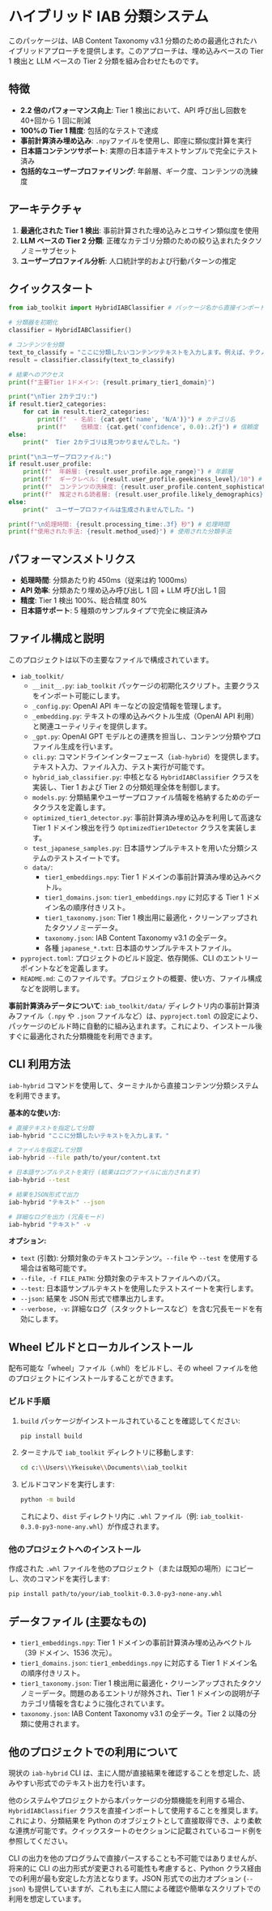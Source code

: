 # ハイブリッド IAB 分類システム

このパッケージは、IAB Content Taxonomy v3.1 分類のための最適化されたハイブリッドアプローチを提供します。このアプローチは、埋め込みベースの Tier 1 検出と LLM ベースの Tier 2 分類を組み合わせたものです。

## 特徴

- **2.2 倍のパフォーマンス向上**: Tier 1 検出において、API 呼び出し回数を 40+回から 1 回に削減
- **100%の Tier 1 精度**: 包括的なテストで達成
- **事前計算済み埋め込み**: `.npy`ファイルを使用し、即座に類似度計算を実行
- **日本語コンテンツサポート**: 実際の日本語テキストサンプルで完全にテスト済み
- **包括的なユーザープロファイリング**: 年齢層、ギーク度、コンテンツの洗練度

## アーキテクチャ

1.  **最適化された Tier 1 検出**: 事前計算された埋め込みとコサイン類似度を使用
2.  **LLM ベースの Tier 2 分類**: 正確なカテゴリ分類のための絞り込まれたタクソノミーサブセット
3.  **ユーザープロファイル分析**: 人口統計学的および行動パターンの推定

## クイックスタート

```python
from iab_toolkit import HybridIABClassifier # パッケージ名から直接インポート

# 分類器を初期化
classifier = HybridIABClassifier()

# コンテンツを分類
text_to_classify = "ここに分類したいコンテンツテキストを入力します。例えば、テクノロジーに関するニュース記事やファッションに関するブログ投稿などです。"
result = classifier.classify(text_to_classify)

# 結果へのアクセス
print(f"主要Tier 1ドメイン: {result.primary_tier1_domain}")

print("\nTier 2カテゴリ:")
if result.tier2_categories:
    for cat in result.tier2_categories:
        print(f"  - 名前: {cat.get('name', 'N/A')}") # カテゴリ名
        print(f"    信頼度: {cat.get('confidence', 0.0):.2f}") # 信頼度
else:
    print("  Tier 2カテゴリは見つかりませんでした。")

print("\nユーザープロファイル:")
if result.user_profile:
    print(f"  年齢層: {result.user_profile.age_range}") # 年齢層
    print(f"  ギークレベル: {result.user_profile.geekiness_level}/10") # 技術関心度
    print(f"  コンテンツの洗練度: {result.user_profile.content_sophistication}") # コンテンツの専門性
    print(f"  推定される読者層: {result.user_profile.likely_demographics}") # 推定される読者層
else:
    print("  ユーザープロファイルは生成されませんでした。")

print(f"\n処理時間: {result.processing_time:.3f} 秒") # 処理時間
print(f"使用された手法: {result.method_used}") # 使用された分類手法
```

## パフォーマンスメトリクス

- **処理時間**: 分類あたり約 450ms（従来は約 1000ms）
- **API 効率**: 分類あたり埋め込み呼び出し 1 回 + LLM 呼び出し 1 回
- **精度**: Tier 1 検出 100%、総合精度 80%
- **日本語サポート**: 5 種類のサンプルタイプで完全に検証済み

## ファイル構成と説明

このプロジェクトは以下の主要なファイルで構成されています。

- `iab_toolkit/`
  - `__init__.py`: `iab_toolkit` パッケージの初期化スクリプト。主要クラスをインポート可能にします。
  - `_config.py`: OpenAI API キーなどの設定情報を管理します。
  - `_embedding.py`: テキストの埋め込みベクトル生成（OpenAI API 利用）と関連ユーティリティを提供します。
  - `_gpt.py`: OpenAI GPT モデルとの連携を担当し、コンテンツ分類やプロファイル生成を行います。
  - `cli.py`: コマンドラインインターフェース（`iab-hybrid`）を提供します。テキスト入力、ファイル入力、テスト実行が可能です。
  - `hybrid_iab_classifier.py`: 中核となる `HybridIABClassifier` クラスを実装し、Tier 1 および Tier 2 の分類処理全体を制御します。
  - `models.py`: 分類結果やユーザープロファイル情報を格納するためのデータクラスを定義します。
  - `optimized_tier1_detector.py`: 事前計算済み埋め込みを利用して高速な Tier 1 ドメイン検出を行う `OptimizedTier1Detector` クラスを実装します。
  - `test_japanese_samples.py`: 日本語サンプルテキストを用いた分類システムのテストスイートです。
  - `data/`:
    - `tier1_embeddings.npy`: Tier 1 ドメインの事前計算済み埋め込みベクトル。
    - `tier1_domains.json`: `tier1_embeddings.npy` に対応する Tier 1 ドメイン名の順序付きリスト。
    - `tier1_taxonomy.json`: Tier 1 検出用に最適化・クリーンアップされたタクソノミーデータ。
    - `taxonomy.json`: IAB Content Taxonomy v3.1 の全データ。
    - 各種 `japanese_*.txt`: 日本語のサンプルテキストファイル。
- `pyproject.toml`: プロジェクトのビルド設定、依存関係、CLI のエントリーポイントなどを定義します。
- `README.md`: このファイルです。プロジェクトの概要、使い方、ファイル構成などを説明します。

**事前計算済みデータについて**: `iab_toolkit/data/` ディレクトリ内の事前計算済みファイル（`.npy` や `.json` ファイルなど）は、`pyproject.toml` の設定により、パッケージのビルド時に自動的に組み込まれます。これにより、インストール後すぐに最適化された分類機能を利用できます。

## CLI 利用方法

`iab-hybrid` コマンドを使用して、ターミナルから直接コンテンツ分類システムを利用できます。

**基本的な使い方:**

```bash
# 直接テキストを指定して分類
iab-hybrid "ここに分類したいテキストを入力します。"

# ファイルを指定して分類
iab-hybrid --file path/to/your/content.txt

# 日本語サンプルテストを実行 (結果はログファイルに出力されます)
iab-hybrid --test

# 結果をJSON形式で出力
iab-hybrid "テキスト" --json

# 詳細なログを出力 (冗長モード)
iab-hybrid "テキスト" -v
```

**オプション:**

- `text` (引数): 分類対象のテキストコンテンツ。`--file` や `--test` を使用する場合は省略可能です。
- `--file, -f FILE_PATH`: 分類対象のテキストファイルへのパス。
- `--test`: 日本語サンプルテキストを使用したテストスイートを実行します。
- `--json`: 結果を JSON 形式で標準出力します。
- `--verbose, -v`: 詳細なログ（スタックトレースなど）を含む冗長モードを有効にします。

## Wheel ビルドとローカルインストール

配布可能な「wheel」ファイル（.whl）をビルドし、その wheel ファイルを他のプロジェクトにインストールすることができます。

### ビルド手順

1.  `build` パッケージがインストールされていることを確認してください:
    ```bash
    pip install build
    ```
2.  ターミナルで `iab_toolkit` ディレクトリに移動します:
    ```bash
    cd c:\\Users\\Ykeisuke\\Documents\\iab_toolkit
    ```
3.  ビルドコマンドを実行します:
    ```bash
    python -m build
    ```
    これにより、`dist` ディレクトリ内に `.whl` ファイル（例: `iab_toolkit-0.3.0-py3-none-any.whl`）が作成されます。

### 他のプロジェクトへのインストール

作成された `.whl` ファイルを他のプロジェクト（または既知の場所）にコピーし、次のコマンドを実行します:

```bash
pip install path/to/your/iab_toolkit-0.3.0-py3-none-any.whl
```

## データファイル (主要なもの)

- `tier1_embeddings.npy`: Tier 1 ドメインの事前計算済み埋め込みベクトル（39 ドメイン、1536 次元）。
- `tier1_domains.json`: `tier1_embeddings.npy` に対応する Tier 1 ドメイン名の順序付きリスト。
- `tier1_taxonomy.json`: Tier 1 検出用に最適化・クリーンアップされたタクソノミーデータ。問題のあるエントリが除外され、Tier 1 ドメインの説明が子カテゴリ情報を含むように強化されています。
- `taxonomy.json`: IAB Content Taxonomy v3.1 の全データ。Tier 2 以降の分類に使用されます。

## 他のプロジェクトでの利用について

現状の `iab-hybrid` CLI は、主に人間が直接結果を確認することを想定した、読みやすい形式でのテキスト出力を行います。

他のシステムやプロジェクトから本パッケージの分類機能を利用する場合、`HybridIABClassifier` クラスを直接インポートして使用することを推奨します。これにより、分類結果を Python のオブジェクトとして直接取得でき、より柔軟な連携が可能です。クイックスタートのセクションに記載されているコード例を参照してください。

CLI の出力を他のプログラムで直接パースすることも不可能ではありませんが、将来的に CLI の出力形式が変更される可能性も考慮すると、Python クラス経由での利用が最も安定した方法となります。JSON 形式での出力オプション (`--json`) も提供していますが、これも主に人間による確認や簡単なスクリプトでの利用を想定しています。
